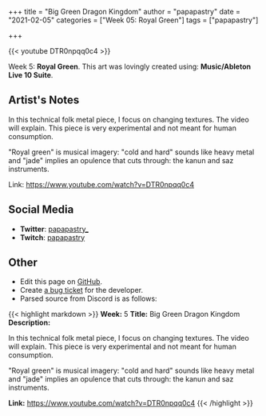 +++
title =       "Big Green Dragon Kingdom"
author =      "papapastry"
date =        "2021-02-05"
categories =  ["Week 05: Royal Green"]
tags =        ["papapastry"]

+++


{{< youtube DTR0npqq0c4 >}}


Week 5: **Royal Green**. This art was lovingly created using: **Music/Ableton Live 10 Suite**.

## Artist's Notes

In this technical folk metal piece, I focus on changing textures. The video will explain. This piece is very experimental and not meant for human consumption.

"Royal green" is musical imagery: "cold and hard" sounds like heavy metal and "jade" implies an opulence that cuts through: the kanun and saz instruments.

Link: https://www.youtube.com/watch?v=DTR0npqq0c4

## Social Media

- **Twitter**: [papapastry_]()
- **Twitch**: [papapastry]()


## Other

- Edit this page on [GitHub](https://github.com/teaminkling/web-refresh/edit/main/blog/content/blog/papapastry-week-5-1d3c.md).
- Create [a bug ticket](https://github.com/teaminkling/web-refresh/issues/new?assignees=&labels=bug&template=problem-report.md&title=) for the developer.
- Parsed source from Discord is as follows:

{{< highlight markdown >}}
**Week:** 5
**Title:** Big Green Dragon Kingdom
**Description:**

In this technical folk metal piece, I focus on changing textures. The video will explain. This piece is very experimental and not meant for human consumption.

"Royal green" is musical imagery: "cold and hard" sounds like heavy metal and "jade" implies an opulence that cuts through: the kanun and saz instruments.

**Link:** https://www.youtube.com/watch?v=DTR0npqq0c4
{{< /highlight >}}
